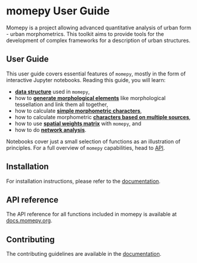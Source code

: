 # momepy User Guide

Momepy is a project allowing advanced quantitative analysis of urban form - urban morphometrics.
This toolkit aims to provide tools for the development of complex frameworks for a description of urban structures.

## User Guide
This user guide covers essential features of `momepy`, mostly in the form of interactive Jupyter notebooks.
Reading this guide, you will learn:

* **[data structure](data_structure)** used in `momepy`,
* how to **[generate morphological elements](elements/elements)** like morphological tessellation and link them all together,
* how to calculate **[simple morphometric characters](simple/simple)**,
* how to calculate morphometric **[characters based on multiple sources](combined/combined)**,
* how to use **[spatial weights matrix](weights/weights)** with `momepy`, and
* how to do **[network analysis](graph/graph)**.

Notebooks cover just a small selection of functions as an illustration of principles. For a full overview of `momepy` capabilities, head to [API](http://docs.momepy.org/en/latest/api.html).

## Installation
For installation instructions, please refer to the [documentation](https://docs.momepy.org/en/latest/install.html).

## API reference
The API reference for all functions included in momepy is available at [docs.momepy.org](hhttps://docs.momepy.org/en/latest/api.html).

## Contributing
The contributing guidelines are available in the [documentation](https://docs.momepy.org/en/latest/contributing.html).
